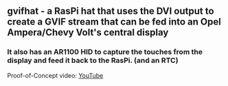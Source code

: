 gvifhat - a RasPi hat that uses the DVI output to create a GVIF stream that can be fed into an Opel Ampera/Chevy Volt's central display
---------------------------------------------------------------------------------------------------------------------------------------

### It also has an AR1100 HID to capture the touches from the display and feed it back to the RasPi. (and an RTC)

Proof-of-Concept video: [YouTube](https://youtube.com/shorts/U-wecjOfMDg?feature=share)